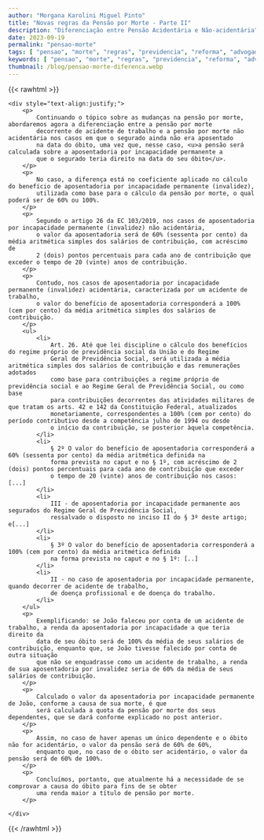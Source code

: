 ```yaml
---
author: "Morgana Karolini Miguel Pinto"
title: "Novas regras da Pensão por Morte - Parte II"
description: "Diferenciação entre Pensão Acidentária e Não-acidentária"
date: 2023-09-19
permalink: "pensao-morte"
tags: [ "pensao", "morte", "regras", "previdencia", "reforma", "advogado", "acidente", "acidentaria" ]
keywords: [ "pensao", "morte", "regras", "previdencia", "reforma", "advogado", "acidente", "acidentaria" ]
thumbnail: /blog/pensao-morte-diferenca.webp
---
```


{{< rawhtml >}}

    <div style="text-align:justify;">
        <p>
            Continuando o tópico sobre as mudanças na pensão por morte, abordaremos agora a diferenciação entre a pensão por morte 
            decorrente de acidente de trabalho e a pensão por morte não acidentária nos casos em que o segurado ainda não era aposentado 
            na data do óbito, uma vez que, nesse caso, <u>a pensão será calculada sobre a aposentadoria por incapacidade permanente a 
            que o segurado teria direito na data do seu óbito</u>.
        </p>
        <p>
            No caso, a diferença está no coeficiente aplicado no cálculo do benefício de aposentadoria por incapacidade permanente (invalidez), 
            utilizada como base para o cálculo da pensão por morte, o qual poderá ser de 60% ou 100%.
        </p>
        <p>
            Segundo o artigo 26 da EC 103/2019, nos casos de aposentadoria por incapacidade permanente (invalidez) não acidentária, 
            o valor da aposentadoria será de 60% (sessenta por cento) da média aritmética simples dos salários de contribuição, com acréscimo de 
            2 (dois) pontos percentuais para cada ano de contribuição que exceder o tempo de 20 (vinte) anos de contribuição.
        </p>
        <p>
            Contudo, nos casos de aposentadoria por incapacidade permanente (invalidez) acidentária, caracterizada por um acidente de trabalho, 
            o valor do benefício de aposentadoria corresponderá a 100% (cem por cento) da média aritmética simples dos salários de contribuição.
        </p>
        <ul>
            <li>
                Art. 26. Até que lei discipline o cálculo dos benefícios do regime próprio de previdência social da União e do Regime 
                Geral de Previdência Social, será utilizada a média aritmética simples dos salários de contribuição e das remunerações adotados 
                como base para contribuições a regime próprio de previdência social e ao Regime Geral de Previdência Social, ou como base 
                para contribuições decorrentes das atividades militares de que tratam os arts. 42 e 142 da Constituição Federal, atualizados 
                monetariamente, correspondentes a 100% (cem por cento) do período contributivo desde a competência julho de 1994 ou desde 
                o início da contribuição, se posterior àquela competência.
            </li>
            <li>
                § 2º O valor do benefício de aposentadoria corresponderá a 60% (sessenta por cento) da média aritmética definida na 
                forma prevista no caput e no § 1º, com acréscimo de 2 (dois) pontos percentuais para cada ano de contribuição que exceder 
                o tempo de 20 (vinte) anos de contribuição nos casos: [...]
            </li>
            <li>
                III - de aposentadoria por incapacidade permanente aos segurados do Regime Geral de Previdência Social, 
                ressalvado o disposto no inciso II do § 3º deste artigo; e[...]
            </li>
            <li>
                § 3º O valor do benefício de aposentadoria corresponderá a 100% (cem por cento) da média aritmética definida 
                na forma prevista no caput e no § 1º: [..]
            </li>
            <li>
                II - no caso de aposentadoria por incapacidade permanente, quando decorrer de acidente de trabalho, 
                de doença profissional e de doença do trabalho.
            </li>
        </ul>
        <p>
            Exemplificando: se João faleceu por conta de um acidente de trabalho, a renda da aposentadoria por incapacidade a que teria direito da 
            data de seu óbito será de 100% da média de seus salários de contribuição, enquanto que, se João tivesse falecido por conta de outra situação 
            que não se enquadrasse como um acidente de trabalho, a renda de sua aposentadoria por invalidez seria de 60% da média de seus salários de contribuição.
        </p>
        <p>
            Calculado o valor da aposentadoria por incapacidade permanente de João, conforme a causa de sua morte, é que 
            será calculada a quota da pensão por morte dos seus dependentes, que se dará conforme explicado no post anterior.
        </p>
        <p>
            Assim, no caso de haver apenas um único dependente e o óbito não for acidentário, o valor da pensão será de 60% de 60%, 
            enquanto que, no caso de o óbito ser acidentário, o valor da pensão será de 60% de 100%.
        </p>
        <p>
            Concluímos, portanto, que atualmente há a necessidade de se comprovar a causa do óbito para fins de se obter 
            uma renda maior a título de pensão por morte.
        </p>
        
    </div>

{{< /rawhtml >}}
